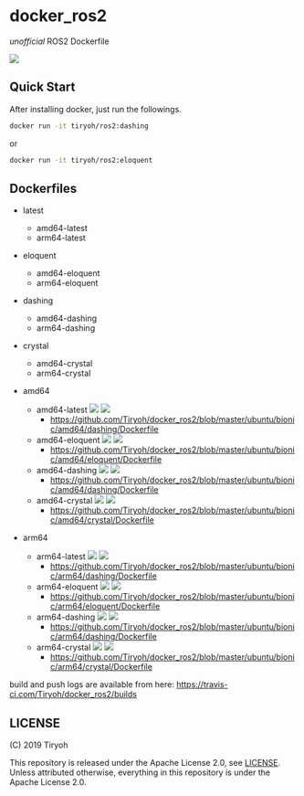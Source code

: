 # docker_ros2

*unofficial* ROS2 Dockerfile

[![](https://img.shields.io/docker/pulls/tiryoh/ros2.svg)](https://hub.docker.com/r/tiryoh/ros2)

## Quick Start

After installing docker, just run the followings.

```sh
docker run -it tiryoh/ros2:dashing
```

or

```sh
docker run -it tiryoh/ros2:eloquent
```

## Dockerfiles

* latest
  * amd64-latest
  * arm64-latest
* eloquent
  * amd64-eloquent
  * arm64-eloquent
* dashing
  * amd64-dashing
  * arm64-dashing
* crystal
  * amd64-crystal
  * arm64-crystal

* amd64
  * amd64-latest [![](https://images.microbadger.com/badges/version/tiryoh/ros2:amd64-latest.svg)](https://microbadger.com/images/tiryoh/ros2:amd64-latest "Get your own version badge on microbadger.com")  [![](https://images.microbadger.com/badges/image/tiryoh/ros2:amd64-latest.svg)](https://microbadger.com/images/tiryoh/ros2:amd64-latest "Get your own image badge on microbadger.com")
    * https://github.com/Tiryoh/docker_ros2/blob/master/ubuntu/bionic/amd64/dashing/Dockerfile
  * amd64-eloquent [![](https://images.microbadger.com/badges/version/tiryoh/ros2:amd64-eloquent.svg)](https://microbadger.com/images/tiryoh/ros2:amd64-eloquent "Get your own version badge on microbadger.com") [![](https://images.microbadger.com/badges/image/tiryoh/ros2:amd64-eloquent.svg)](https://microbadger.com/images/tiryoh/ros2:amd64-eloquent "Get your own image badge on microbadger.com")
    * https://github.com/Tiryoh/docker_ros2/blob/master/ubuntu/bionic/amd64/eloquent/Dockerfile
  * amd64-dashing [![](https://images.microbadger.com/badges/version/tiryoh/ros2:amd64-dashing.svg)](https://microbadger.com/images/tiryoh/ros2:amd64-dashing "Get your own version badge on microbadger.com") [![](https://images.microbadger.com/badges/image/tiryoh/ros2:amd64-dashing.svg)](https://microbadger.com/images/tiryoh/ros2:amd64-dashing "Get your own image badge on microbadger.com")
    * https://github.com/Tiryoh/docker_ros2/blob/master/ubuntu/bionic/amd64/dashing/Dockerfile
  * amd64-crystal [![](https://images.microbadger.com/badges/version/tiryoh/ros2:amd64-crystal.svg)](https://microbadger.com/images/tiryoh/ros2:amd64-crystal "Get your own version badge on microbadger.com") [![](https://images.microbadger.com/badges/image/tiryoh/ros2:amd64-crystal.svg)](https://microbadger.com/images/tiryoh/ros2:amd64-crystal "Get your own image badge on microbadger.com")
    * https://github.com/Tiryoh/docker_ros2/blob/master/ubuntu/bionic/amd64/crystal/Dockerfile

* arm64
  * arm64-latest [![](https://images.microbadger.com/badges/version/tiryoh/ros2:arm64-latest.svg)](https://microbadger.com/images/tiryoh/ros2:arm64-latest "Get your own version badge on microbadger.com")  [![](https://images.microbadger.com/badges/image/tiryoh/ros2:arm64-latest.svg)](https://microbadger.com/images/tiryoh/ros2:arm64-latest "Get your own image badge on microbadger.com")
    * https://github.com/Tiryoh/docker_ros2/blob/master/ubuntu/bionic/arm64/dashing/Dockerfile
  * arm64-eloquent [![](https://images.microbadger.com/badges/version/tiryoh/ros2:arm64-eloquent.svg)](https://microbadger.com/images/tiryoh/ros2:arm64-eloquent "Get your own version badge on microbadger.com") [![](https://images.microbadger.com/badges/image/tiryoh/ros2:arm64-eloquent.svg)](https://microbadger.com/images/tiryoh/ros2:arm64-eloquent "Get your own image badge on microbadger.com")
    * https://github.com/Tiryoh/docker_ros2/blob/master/ubuntu/bionic/arm64/eloquent/Dockerfile
  * arm64-dashing [![](https://images.microbadger.com/badges/version/tiryoh/ros2:arm64-dashing.svg)](https://microbadger.com/images/tiryoh/ros2:arm64-dashing "Get your own version badge on microbadger.com") [![](https://images.microbadger.com/badges/image/tiryoh/ros2:arm64-dashing.svg)](https://microbadger.com/images/tiryoh/ros2:arm64-dashing "Get your own image badge on microbadger.com")
    * https://github.com/Tiryoh/docker_ros2/blob/master/ubuntu/bionic/arm64/dashing/Dockerfile
  * arm64-crystal [![](https://images.microbadger.com/badges/version/tiryoh/ros2:arm64-crystal.svg)](https://microbadger.com/images/tiryoh/ros2:arm64-crystal "Get your own version badge on microbadger.com") [![](https://images.microbadger.com/badges/image/tiryoh/ros2:arm64-crystal.svg)](https://microbadger.com/images/tiryoh/ros2:arm64-crystal "Get your own image badge on microbadger.com")
    * https://github.com/Tiryoh/docker_ros2/blob/master/ubuntu/bionic/arm64/crystal/Dockerfile

build and push logs are available from here: https://travis-ci.com/Tiryoh/docker_ros2/builds

## LICENSE

(C) 2019 Tiryoh

This repository is released under the Apache License 2.0, see [LICENSE](./LICENSE).  
Unless attributed otherwise, everything in this repository is under the Apache License 2.0.
